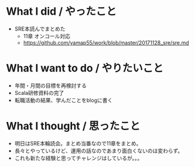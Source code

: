 # What I did / やったこと
- SRE本読んでまとめた
  - 11章 オンコール対応
  - https://github.com/yamap55/work/blob/master/20171128_sre/sre.md

# What I want to do / やりたいこと
- 年間・月間の目標を再検討する
- Scala研修資料の完了
- 転職活動の結果、学んだことをblogに書く

# What I thought / 思ったこと
- 明日はSRE本輪読会。まとめ当番なので11章をまとめ。
- 長々とやっているけど、運用の話なのであまり面白くないのは変わらず。
- これも新たな経験と思ってチャレンジはしているが。。。
